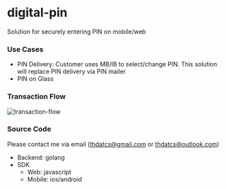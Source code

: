 # digital-pin
Solution for securely entering PIN on mobile/web

### Use Cases
- PIN Delivery: Customer uses MB/IB to select/change PIN. This solution will replace PIN delivery via PIN mailer
- PIN on Glass

### Transaction Flow
![transaction-flow](https://user-images.githubusercontent.com/6086297/62594291-3e6f4c80-b904-11e9-8a55-03d30d96e0d1.png)

### Source Code
Please contact me via email (thdatcs@gmail.com or thdatcs@outlook.com)
- Backend: golang
- SDK
  - Web: javascript
  - Mobile: ios/android
